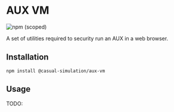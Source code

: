 # AUX VM

![npm (scoped)](https://img.shields.io/npm/v/@casual-simulation/aux-vm.svg)

A set of utilities required to security run an AUX in a web browser.

## Installation

```
npm install @casual-simulation/aux-vm
```

## Usage

TODO:

